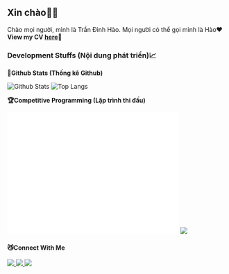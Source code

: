 ## Xin chào👨‍💻

Chào mọi người, mình là Trần Đình Hào. Mọi người có thể gọi mình là Hào❤️
**View my CV [here](http://tdh.id.vn/)📜**
### Development Stuffs (Nội dung phát triển)📈

<b> 📝Github Stats (Thống kê Github)</b>
        <div class="profile-section">
                <img height="200em" src="http://github-profile-summary-cards.vercel.app/api/cards/stats?username=trandinhhao&theme=github" alt="Github Stats" class="github-stats">
                <img height="200em" src="https://github-readme-stats.vercel.app/api/top-langs/?username=trandinhhao&layout=donut" alt="Top Langs" class="top-langs">
        </div>
    
<b> 🏆Competitive Programming (Lập trình thi đấu)</b>
<p float="left">
<img height="280em" src="https://raw.githubusercontent.com/trandinhhao/cf/main/output/light_card.svg" />
<img height="273em" src="https://leetcard.jacoblin.cool/trandinhhao?theme=wtf&font=B612&ext=activity" />
</p>

#### 😼Connect With Me
<p left="center">
<a href="https://www.linkedin.com/in/trandinhhao">
  <img src="https://img.shields.io/badge/linkedin-%230077B5.svg?&style=for-the-badge&logo=linkedin&logoColor=white" height=25>
</a> 
<a href="https://www.facebook.com/trandinhhaoo">
  <img src="https://img.shields.io/badge/Facebook-1877F2?style=for-the-badge&logo=facebook&logoColor=white" height=25>
</a>
<a href="mailto:haodinhtran06@gmail.com">
  <img src="https://img.shields.io/badge/Gmail-D14836?style=for-the-badge&logo=gmail&logoColor=white" height=25>
</a>
</p>
